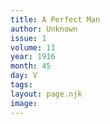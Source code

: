 ```yaml
---
title: A Perfect Man
author: Unknown
issue: 1
volume: 11
year: 1916
month: 45
day: V
tags:
layout: page.njk
image:
---
```



